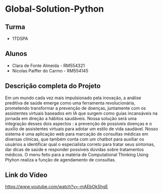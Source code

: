 # Global-Solution-Python

## Turma 
- 1TDSPA

## Alunos
- Clara de Fonte Almeida - RM554321
- Nicolas Paiffer do Carmo - RM554145

## Descrição completa do Projeto

Em um mundo cada vez mais impulsionado pela inovação, a análise preditiva de saúde emerge como uma ferramenta revolucionária, prometendo transformar a prevenção de doenças, juntamente com os assistentes virtuais baseados em IA que surgem como guias incansáveis na jornada em direção a hábitos saudáveis. Nossa solução será uma integração desses dois aspectos : a prevenção de possíveis doenças e o auxílio de assistentes virtuais para adotar um estilo de vida saudável. Nosso sistema é uma aplicação web para marcação de consultas médicas em diversas clínicas, que também conta com um chatbot para auxiliar os usuários a identificar qual o especialista correto para tratar seus sintomas, dar dicas de saúde e responder possíveis dúvidas sobre tratamentos médicos. O menu feito para a matéria de Computational Thinking Using Ptyhon realiza a função de agendamento de consultas.

## Link do Vídeo 

<https://www.youtube.com/watch?v=-mAEbOkShgE>



